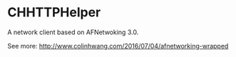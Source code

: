 # CHHTTPHelper
A network client based on AFNetwoking 3.0. 

See more: http://www.colinhwang.com/2016/07/04/afnetworking-wrapped
